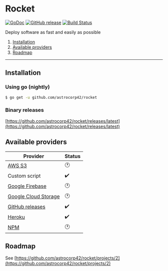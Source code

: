 # Rocket

[![GoDoc](https://godoc.org/github.com/astrocorp42/rocket?status.svg)](https://godoc.org/github.com/astrocorp42/rocket)
[![GitHub release](https://img.shields.io/github/release/astrocorp42/rocket.svg)](https://github.com/astrocorp42/rocket/releases/latest)
[![Build Status](https://travis-ci.org/astrocorp42/rocket.svg?branch=master)](https://travis-ci.org/astrocorp42/rocket)

Deploy software as fast and easily as possible

1. [Installation](#installation)
2. [Available providers](#available-providers)
3. [Roadmap](#roadmap)

-------------------


## Installation

### Using go (nightly)
```bash
$ go get -u github.com/astrocorp42/rocket
```

### Binary releases
[https://github.com/astrocorp42/rocket/releases/latest](https://github.com/astrocorp42/rocket/releases/latest)



## Available providers

| Provider              | Status |
| --------------------- | -------|
| [AWS S3](https://aws.amazon.com/s3) | :clock1: |
| Custom script | :heavy_check_mark: |
| [Google Firebase](https://firebase.google.com) | :clock1: |
| [Google Cloud Storage](https://cloud.google.com/storage) | :clock1: |
| [GitHub releases](https://help.github.com/categories/releases) | :heavy_check_mark: |
| [Heroku](https://www.heroku.com) | :heavy_check_mark: |
| [NPM](https://www.npmjs.com) | :clock1: |



## Roadmap

See [https://github.com/astrocorp42/rocket/projects/2](https://github.com/astrocorp42/rocket/projects/2)
